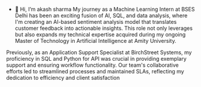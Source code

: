 - 👋 Hi, I’m akash sharma
My journey as a Machine Learning Intern at BSES Delhi has been an exciting fusion of AI, SQL, and data analysis, where I'm creating an AI-based sentiment analysis model that translates customer feedback into actionable insights. This role not only leverages but also expands my technical expertise acquired during my ongoing Master of Technology in Artificial Intelligence at Amity University.

Previously, as an Application Support Specialist at BirchStreet Systems, my proficiency in SQL and Python for API was crucial in providing exemplary support and ensuring workflow functionality. Our team's collaborative efforts led to streamlined processes and maintained SLAs, reflecting my dedication to efficiency and client satisfaction

<!---
akash8860/akash8860 is a ✨ special ✨ repository because its `README.md` (this file) appears on your GitHub profile.
You can click the Preview link to take a look at your changes.
--->
